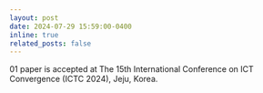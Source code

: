 ```yaml
---
layout: post
date: 2024-07-29 15:59:00-0400
inline: true
related_posts: false
---
```


01 paper is accepted at The 15th International Conference on ICT Convergence (ICTC 2024), Jeju, Korea.
